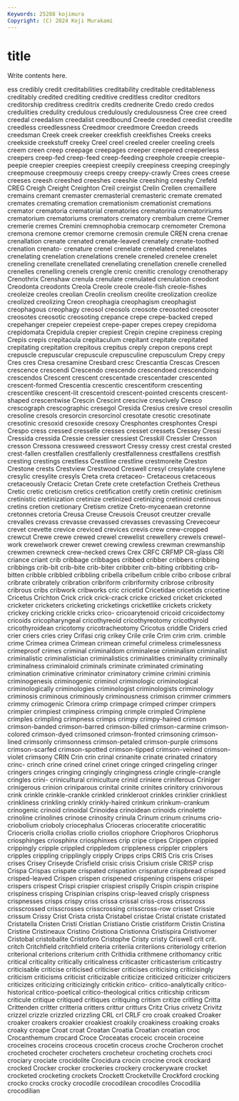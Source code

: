 ```yaml
---
Keywords: 25288 kojimura
Copyright: (C) 2024 Koji Murakami
---
```


# title

Write contents here.



ess credibly
credit creditabilities creditability creditable creditableness creditably credited crediting creditive creditless
creditor creditors creditorship creditress creditrix credits crednerite Credo credo credos
credulities credulity credulous credulously credulousness Cree cree creed creedal creedalism
creedalist creedbound Creede creeded creedist creedite creedless creedlessness Creedmoor creedmore
Creedon creeds creedsman Creek creek creeker creekfish creekfishes Creeks creeks
creekside creekstuff creeky Creel creel creeled creeler creeling creels creem
creen creep creepage creepages creeper creepered creeperless creepers creep-fed creep-feed
creep-feeding creephole creepie creepie-peepie creepier creepies creepiest creepily creepiness creeping
creepingly creepmouse creepmousy creeps creepy creepy-crawly Crees crees creese creeses
creesh creeshed creeshes creeshie creeshing creeshy Crefeld CREG Creigh Creight
Creighton Creil creirgist Crelin Crellen cremaillere cremains cremant cremaster cremasterial
cremasteric cremate cremated cremates cremating cremation cremationism cremationist cremations cremator
crematoria crematorial crematories crematoriria crematoririums crematorium crematoriums cremators crematory crembalum
creme Cremer cremerie cremes Cremini cremnophobia cremocarp cremometer Cremona cremona
cremone cremor cremorne cremosin cremule CREN crena crenae crenallation crenate
crenated crenate-leaved crenately crenate-toothed crenation crenato- crenature crenel crenelate crenelated
crenelates crenelating crenelation crenelations crenele creneled crenelee crenelet creneling crenellate
crenellated crenellating crenellation crenelle crenelled crenelles crenelling crenels crengle crenic
crenitic crenology crenotherapy Crenothrix Crenshaw crenula crenulate crenulated crenulation creodont
Creodonta creodonts Creola Creole creole creole-fish creole-fishes creoleize creoles creolian
Creolin creolism creolite creolization creolize creolized creolizing Creon creophagia creophagism
creophagist creophagous creophagy creosol creosols creosote creosoted creosoter creosotes creosotic
creosoting crepance crepe crepe-backed creped crepehanger crepeier crepeiest crepe-paper crepes
crepey crepidoma crepidomata Crepidula crepier crepiest Crepin crepine crepiness creping
Crepis crepis crepitacula crepitaculum crepitant crepitate crepitated crepitating crepitation crepitous
crepitus creply crepon crepons crept crepuscle crepuscular crepuscule crepusculine crepusculum
Crepy crepy Cres cres Cresa cresamine Cresbard cresc Crescantia Crescas
Crescen crescence crescendi Crescendo crescendo crescendoed crescendoing crescendos Crescent crescent
crescentade crescentader crescented crescent-formed Crescentia crescentic crescentiform crescenting crescentlike crescent-lit
crescentoid crescent-pointed crescents crescent-shaped crescentwise Crescin Crescint crescive crescively Cresco
crescograph crescographic cresegol Cresida Cresius cresive cresol cresolin cresoline cresols
cresorcin cresorcinol cresotate cresotic cresotinate cresotinic cresoxid cresoxide cresoxy Cresphontes
cresphontes Crespi Crespo cress cressed cresselle cresses cresset cressets Cressey
Cressi Cressida cressida Cressie cressier cressiest Cresskill Cressler Cresson cresson
Cressona cressweed cresswort Cressy cressy crest crestal crested crest-fallen crestfallen
crestfallenly crestfallenness crestfallens crestfish cresting crestings crestless Crestline crestline crestmoreite
Creston Crestone crests Crestview Crestwood Creswell cresyl cresylate cresylene cresylic
cresylite cresyls Creta creta cretaceo- Cretaceous cretaceous cretaceously Cretacic Cretan
Crete crete cretefaction Cretheis Cretheus Cretic cretic creticism cretics cretification
cretify cretin cretinic cretinism cretinistic cretinization cretinize cretinized cretinizing cretinoid
cretinous cretins cretion cretionary Cretism cretize Creto-mycenaean cretonne cretonnes cretoria
Creusa Creuse Creusois Creusot creutzer crevalle crevalles crevass crevasse crevassed
crevasses crevassing Crevecoeur crevet crevette crevice creviced crevices crevis crew
crew-cropped crewcut Crewe crewe crewed crewel crewelist crewellery crewels crewel-work
crewelwork crewer crewet crewing crewless crewman crewmanship crewmen crewneck crew-necked
crews Crex CRFC CRFMP CR-glass CRI criance criant crib cribbage
cribbages cribbed cribber cribbers cribbing cribbings crib-bit crib-bite crib-biter cribbiter
crib-biting cribbiting crib-bitten cribble cribbled cribbling cribella cribellum crible cribo
cribose cribral cribrate cribrately cribration cribriform cribriformity cribrose cribrosity cribrous
cribs cribwork cribworks cric cricetid Cricetidae cricetids cricetine Cricetus Crichton
Crick crick crick-crack cricke cricked cricket cricketed cricketer cricketers cricketing
cricketings cricketlike crickets crickety crickey cricking crickle cricks crico- cricoarytenoid
cricoid cricoidectomy cricoids cricopharyngeal cricothyreoid cricothyreotomy cricothyroid cricothyroidean cricotomy cricotracheotomy
Cricotus criddle Criders cried crier criers cries criey Crifasi crig
crikey Crile crile Crim crim crim. crimble crime Crimea crimea
Crimean crimean crimeful crimeless crimelessness crimeproof crimes criminal criminaldom criminalese
criminalism criminalist criminalistic criminalistician criminalistics criminalities criminality criminally criminalness criminaloid
criminals criminate criminated criminating crimination criminative criminator criminatory crimine crimini
criminis criminogenesis criminogenic criminol criminologic criminological criminologically criminologies criminologist criminologists
criminology criminosis criminous criminously criminousness crimison crimmer crimmers crimmy crimogenic
Crimora crimp crimpage crimped crimper crimpers crimpier crimpiest crimpiness crimping
crimple crimpled Crimplene crimples crimpling crimpness crimps crimpy crimpy-haired crimson
crimson-banded crimson-barred crimson-billed crimson-carmine crimson-colored crimson-dyed crimsoned crimson-fronted crimsoning crimson-lined
crimsonly crimsonness crimson-petaled crimson-purple crimsons crimson-scarfed crimson-spotted crimson-tipped crimson-veined crimson-violet
crimsony CRIN Crin crin crinal crinanite crinate crinated crinatory crinc-
crinch crine crined crinel crinet cringe cringed cringeling cringer cringers
cringes cringing cringingly cringingness cringle cringle-crangle cringles crini- crinicultural criniculture
crinid criniere criniferous Criniger crinigerous crinion criniparous crinital crinite crinites
crinitory crinivorous crink crinkle crinkle-crankle crinkled crinkleroot crinkles crinklier crinkliest
crinkliness crinkling crinkly crinkly-haired crinkum crinkum-crankum crinogenic crinoid crinoidal Crinoidea
crinoidean crinoids crinolette crinoline crinolines crinose crinosity crinula Crinum crinum
crinums crio- criobolium crioboly criocephalus Crioceras crioceratite crioceratitic Crioceris criolla
criollas criollo criollos criophore Criophoros Criophorus criosphinges criosphinx criosphinxes crip
cripe cripes Crippen crippied crippingly cripple crippled crippledom crippleness crippler
cripplers cripples crippling cripplingly cripply Cripps crips CRIS Cris cris
Crises crises Crisey Criseyde Crisfield crisic crisis Crisium crisle CRISP
crisp Crispa Crispas crispate crispated crispation crispature crispbread crisped crisped-leaved
Crispen crispen crispened crispening crispens crisper crispers crispest Crispi crispier
crispiest crispily Crispin crispin crispine crispiness crisping Crispinian crispins crisp-leaved
crisply crispness crispnesses crisps crispy criss crissa crissal criss-cross crisscross
crisscrossed crisscrosses crisscrossing crisscross-row crisset Crissie crissum Crissy Crist Crista
crista Cristabel cristae Cristal cristate cristated Cristatella Cristen Cristi Cristian
Cristiano Cristie cristiform Cristin Cristina Cristine Cristineaux Cristino Cristiona Cristionna
Cristispira Cristivomer Cristobal cristobalite Cristoforo Cristophe Cristy cristy Criswell crit
crit. critch Critchfield critchfield criteria criteriia criteriions criteriology criterion criterional
criterions criterium crith Crithidia crithmene crithomancy critic critical criticality critically
criticalness criticaster criticasterism criticastry criticisable criticise criticised criticiser criticises criticising
criticisingly criticism criticisms criticist criticizable criticize criticized criticizer criticizers criticizes
criticizing criticizingly critickin critico- critico-analytically critico-historical critico-poetical critico-theological critics criticship
criticsm criticule critique critiqued critiques critiquing critism critize critling Critta
Crittenden critter critteria critters crittur critturs Critz Crius crivetz Crivitz
crizzel crizzle crizzled crizzling CRL crl CRLF cro croak croaked
Croaker croaker croakers croakier croakiest croakily croakiness croaking croaks croaky
croape Croat croat Croatan Croatia Croatian croatian croc Crocanthemum crocard
Croce Croceatas croceic crocein croceine croceines croceins croceous crocetin croceus
croche Crocheron crochet crocheted crocheter crocheters crocheteur crocheting crochets croci
crociary crociate crocidolite Crocidura crocin crocine crock crockard crocked Crocker
crocker crockeries crockery crockeryware crocket crocketed crocketing crockets Crockett Crocketville
Crockford crocking crocko crocks crocky crocodile crocodilean crocodiles Crocodilia crocodilian
